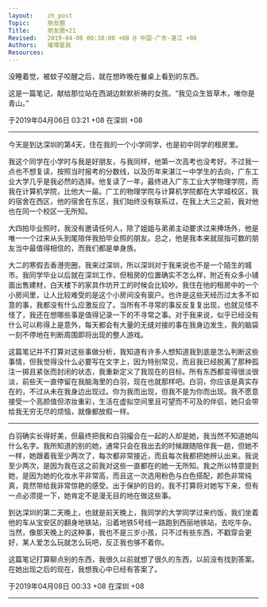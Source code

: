 ```yaml
---
layout:    zh_post
Topic:     朋友圈
Title:     朋友圈+21
Revised:   2019-04-08 00:38:00 +08 @ 中国-广东-湛江 +08
Authors:   璀璨星辰
Resources:
---
```


没睡着觉，被蚊子咬醒之后，就在想昨晚在餐桌上看到的东西。

这是一篇笔记，献给那位站在西湖边默默祈祷的女孩。“我见众生皆草木，唯你是青山。”

于2019年04月06日 03:21 +08 在深圳 +08

--------------------------------------------------------------------------------

今天是到达深圳的第4天，住在我的一个小学同学，也是初中同学的租房里。

我这个同学在小学时与我是好朋友，与我同样，他第一次高考也没考好。不过我一点也不想复读，按照当时报考的分数线，以及历年来湛江一中学生的去向，广东工业大学几乎是我必然的选择。他复读了一年，最终进入广东工业大学物理学院，而我在计算机学院，比他大一届。广工的物理学院与计算机学院都在大学城校区，我的宿舍在西区，他的宿舍在东区，我们始终没有联系过，在我上大三之前，我对他也在同一个校区一无所知。

大四拍毕业照时，我没有邀请任何人，除了姐姐与弟弟主动要求过来捧场外，他是唯一一个过来从头到尾陪伴我拍毕业照的朋友。总之，他是我本来就屈指可数的朋友当中最值得相信的，而我们都是单身族。

大二的寒假去香港兜圈，我来过深圳，所以深圳对于我来说也不是一个陌生的城市。我同学毕业以后就在深圳工作，但租房的位置确实不怎么样，附近有众多小铺面出售建材，白天楼下的家具作坊开工的时候会比较吵。我住在他的租房中的一个小房间里，让人比较难受的是这个小房间没有窗户。也许是这些天经历过太多不如意的事，我都没有什么应激反应了。当所有不寻常的事反反复复出现，也就见怪不怪了，我还在想哪些事是值得记录一下的不寻常之事。对于我来说，似乎已经没有什么可以称得上是意外，每天都会有大量的无缝对接的事在我身边发生，我的脑袋一刻不停地在判断周围即将出现的整人游戏。

这篇笔记并不打算对这些事做分析，我知道有许多人想知道我到底是怎么判断这些事情，但我觉得没什么必要写在文字上，因为特别常见，而且我已经脱离了那种孤注一掷且紧张而封闭的状态，我重新定义了我现在的目标。所有东西都变得很淡很淡，前些天一直停留在我脑海里的白羽，现在也就那样吧。白羽，你应该是真实存在的，不过从未在我身边出现过。你为我而出现，但我不是为你而出现。我不愿意接受一个高颜值但浓妆重彩，生活在虚拟空间里且可望而不可及的伴侣，她只会带给我无穷无尽的烦恼，就像都放假一样。

--------------------------------------------------------------------------------

白羽确实长得好美，但最终把我和白羽撮合在一起的人却是她，我当然不知道她叫什么名字。我所知道的别的她，通常只会在我出去的时候跟随陪伴我一趟，但她不一样，她跟着我至少两次了，每次都非常接近，而且每次我都把她辨认出来。我说至少两次，是因为我在这之前我对这些一直都在的她一无所知。我之所以特意提到她，是因为她的化妆水平非常高，而且这一次选用粉色与白色搭配，颜色非常纯真，竟然带给我非常惊艳的感受。出于保护的目的，我不打算将对她写下来，但有一点必须提一下，她肯定不是漫无目的地在做这些事。

到达深圳的第二天晚上，也就是前天晚上，我同学的大学同学过来约饭，我们坐着他的车从宝安区的翻身地铁站，沿着地铁5号线一路跑到西丽地铁站，去吃牛杂。当然，像那天晚上的这种事，我也不是三岁小孩，只不过有些东西，不戳穿会更好，某人爱怎么玩就怎么玩吧，反正我也够不着你。

这篇笔记打算聊点别的东西，我很久以前就想了很久的东西，以前没有找到答案。在她出现之后的现在，我想我心中已经有答案了。

于2019年04月08日 00:33 +08 在深圳 +08

--------------------------------------------------------------------------------
